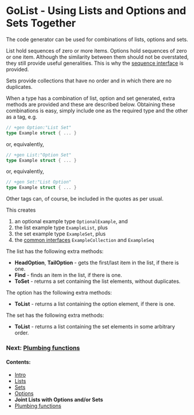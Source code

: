# GoList - Using Lists and Options and Sets Together

The code generator can be used for combinations of lists, options and sets.

List hold sequences of zero or more items. Options hold sequences of zero or one item. Although the similarity between
them should not be overstated, they still provide useful generalities. This is why the [sequence interface](README.md)
is provided.

Sets provide collections that have no order and in which there are no duplicates.

When a type has a combination of list, option and set generated, extra methods are provided and these are described
below. Obtaining these combinations is easy, simply include one as the required type and the other as a tag, e.g.

````go
// +gen Option:"List Set"
type Example struct { ... }
````
or, equivalently,

````go
// +gen List:"Option Set"
type Example struct { ... }
````
or, equivalently,

````go
// +gen Set:"List Option"
type Example struct { ... }
````

Other tags can, of course, be included in the quotes as per usual.

This creates 

 1. an optional example type `OptionalExample`, and 
 2. the list example type `ExampleList`, plus 
 3. the set example type `ExampleSet`, plus 
 4. the [common interfaces](README.md) `ExampleCollection` and `ExampleSeq`

The list has the following extra methods:

 * **HeadOption**, **TailOption** - gets the first/last item in the list, if there is one.
 * **Find** - finds an item in the list, if there is one.
 * **ToSet** - returns a set containing the list elements, without duplicates.

The option has the following extra methods:

 * **ToList** - returns a list containing the option element, if there is one.

The set has the following extra methods:

 * **ToList** - returns a list containing the set elements in some arbitrary order.

### Next: [Plumbing functions](Plumbing.md)
#### Contents:

 * [Intro](README.md)
 * [Lists](List.md)
 * [Sets](Set.md)
 * [Options](Option.md)
 * **Joint Lists with Options and/or Sets**
 * [Plumbing functions](Plumbing.md)
